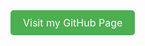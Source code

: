 <a href="https://omvijaysharma.github.io/om/" style="display:inline-block; padding:10px 20px; background-color:#4CAF50; color:white; text-align:center; text-decoration:none; border-radius:5px; font-size:16px;">
  Visit my GitHub Page
</a>
